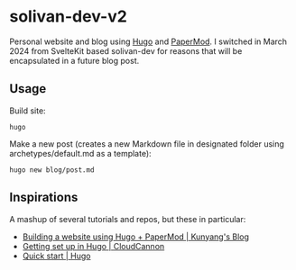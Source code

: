 # solivan-dev-v2

Personal website and blog using [Hugo](https://gohugo.io/) and [PaperMod](https://github.com/adityatelange/hugo-PaperMod). I switched in March 2024 from SvelteKit based solivan-dev for reasons that will be encapsulated in a future blog post.

## Usage

Build site:
```
hugo
```

Make a new post (creates a new Markdown file in designated folder using archetypes/default.md as a template):
```
hugo new blog/post.md
```

## Inspirations

A mashup of several tutorials and repos, but these in particular:

- [Building a website using Hugo + PaperMod | Kunyang's Blog](https://kyxie.github.io/en/blog/tech/papermod/)
- [Getting set up in Hugo | CloudCannon](https://cloudcannon.com/tutorials/hugo-beginner-tutorial/)
- [Quick start | Hugo](https://gohugo.io/getting-started/quick-start/)
